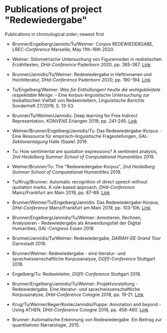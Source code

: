 # Publications of project "Redewiedergabe"

Publications in chronological order; newest first

- Brunner/Engelberg/Jannids/Tu/Weimer: Corpus REDEWIEDERGABE, *LREC-Conference* Marseille, May 11th-16th 2020.

- Weimer: Stilometrische Untersuchung von Figurenreden in realistischen Erzähltexten, *DHd-Conference* Paderborn 2020, pp. 365-367. [Link](https://zenodo.org/record/3666690#.Xmdl8nsxlaQ)

- Brunner/Jannidis/Tu/Weimer: Redewiedergabe in Heftromanen und Hochliteratur, *DHd-Conference* Paderborn 2020, pp. 190-194. [Link](https://zenodo.org/record/3666690#.Xmdl8nsxlaQ)

- Tu/Engelberg/Weimer: *Was für Enthüllungen! heulte die wohlgekleidete respektable Menge.* - Eine korpus-linguistische Untersuchung zur lexikalitschen Vielfalt von Redeeinleitern, *Linguistische Berichte* Sonderheft 27/2019, S. 13-53.

- Brunner/Tu/Weimer/Jannidis: Deep learning for Free Indirect Representation, *KONVENS* Erlangen 2019, pp. 241-245. [Link](https://corpora.linguistik.uni-erlangen.de/data/konvens/proceedings/papers/KONVENS2019_paper_27.pdf)

- Weimer/Brunner/Engelberg/Jannidis/Tu: Das Redewiedergabe-Korpus - Eine Ressource für empirisch-linguistische Fragestellungen, *GAL-Sektionentagung* Halle (Saale) 2019.

- Tu: How sentimental are quotation expressions? A sentiment analysis, *2nd Heidelberg Summer School of Computational Humanitites* 2019.

- Weimer/Brunner/Tu: The "Redewiedergabe-Korpus", *2nd Heidelberg Summer School of Computational Humanitites* 2019.

- Tu/Krug/Brunner: Automatic recognition of direct speech without quotation marks. A rule-based approach, *DHd-Conference* Mainz/Frankfurt am Main 2019, pp. 87-89. [Link](https://zenodo.org/record/2596095#.XmdlAHsxlaQ)

- Brunner/Weimer/Tu/Engelberg/Jannidis: Das Redewiedergabe-Korpus, *DHd-Conference* Mainz/Frankfurt am Main 2019, pp. 103-106. [Link](https://zenodo.org/record/2596095#.XmdlAHsxlaQ)

- Brunner/Engelberg/Jannidis/Tu/Weimer: Annotieren, Rechnen, Analysieren - Redewiedergabe als Anwendungsfall der Digital Humanities, *GAL-Congress* Essen 2018.

- Brunner/Jannidis/Tu/Weimer: Redewiedergabe, *DARIAH-DE Grand Tour* Darmstadt 2018.

- Brunner/Weimer: Redewiedergabe - eine literatur- und sprachwissenschaftliche Korpusanalyse, *DGfS-Conference* Stuttgart 2018.

- Engelberg/Tu: Redeeinleiter, *DGfS-Conference* Stuttgart 2018.

- Brunner/Engelberg/Jannidis/Tu/Weimer: Projektvorstellung - Redewiedergabe. Eine literatur- und sprachwissenschaftliche Korpusanalyse, *DHd-Conference* Cologne 2018, pp. 19-21. [Link](http://dhd2018.uni-koeln.de/wp-content/uploads/boa-DHd2018-web-ISBN.pdf)

- Krug/Tu/Weimer/Reger/Konle/Jannidis/Puppe: Annotation and beyond - Using ATHEN, *DHd-Conference* Cologne 2018, pp. 458-460. [Link](http://dhd2018.uni-koeln.de/wp-content/uploads/boa-DHd2018-web-ISBN.pdf)

- Brunner: Automatische Erkennung von Redewiedergabe. Ein Beitrag zur quantitativen Narratologie, 2015.
